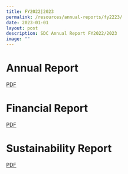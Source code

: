 ```yaml
---
title: FY2022|2023
permalink: /resources/annual-reports/fy2223/
date: 2023-01-01
layout: post
description: SDC Annual Report FY2022/2023
image: ""
---
```

# **Annual Report**
[PDF](/files/resources/annual-reports/sdc_annual_report_fy2022_2023.pdf)

# **Financial Report**
[PDF](/files/resources/annual-reports/sdc_financial_report_fy2021_2022.pdf)

# **Sustainability Report**
[PDF](/files/resources/annual-reports/sdc_sustainability_report_fy2022_2023.pdf)